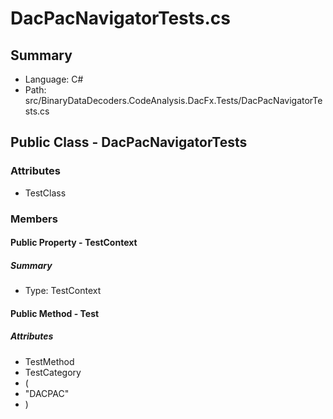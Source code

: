 ﻿# DacPacNavigatorTests.cs

## Summary

* Language: C#
* Path: src/BinaryDataDecoders.CodeAnalysis.DacFx.Tests/DacPacNavigatorTests.cs

## Public Class - DacPacNavigatorTests

### Attributes

 - TestClass

### Members

#### Public Property - TestContext

##### Summary

 * Type: TestContext 

#### Public Method - Test

##### Attributes

 - TestMethod
 - TestCategory
 - (
 - "DACPAC"
 - )


